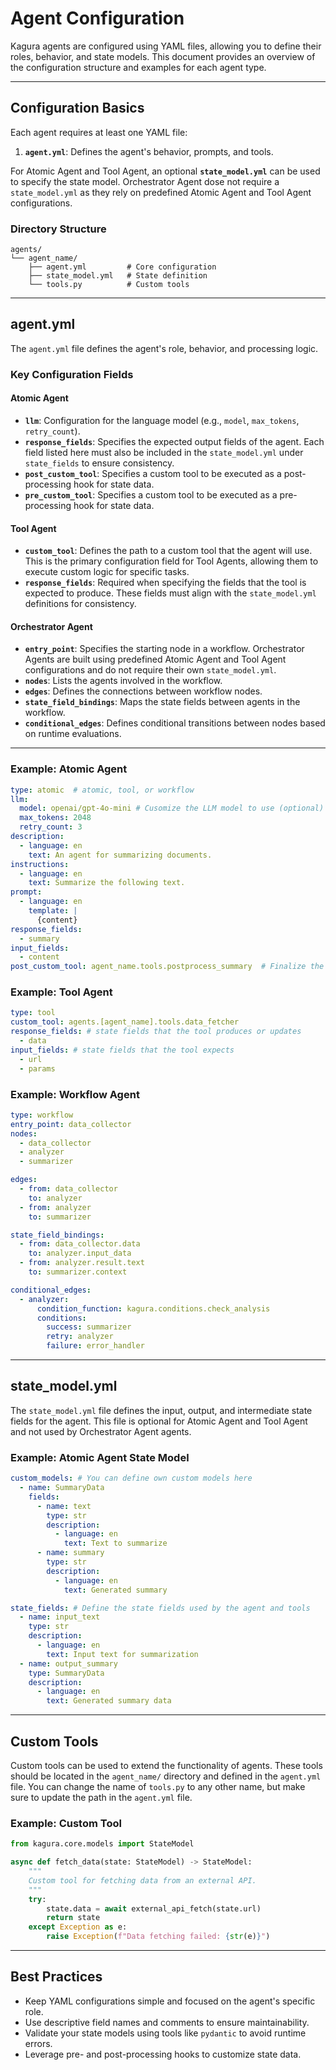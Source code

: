 # Agent Configuration

Kagura agents are configured using YAML files, allowing you to define their roles, behavior, and state models. This document provides an overview of the configuration structure and examples for each agent type.

---

## Configuration Basics

Each agent requires at least one YAML file:

1. **`agent.yml`**: Defines the agent's behavior, prompts, and tools.

For Atomic Agent and Tool Agent, an optional **`state_model.yml`** can be used to specify the state model. Orchestrator Agent dose not require a `state_model.yml` as they rely on predefined Atomic Agent and Tool Agent configurations.

### Directory Structure
```
agents/
└── agent_name/
    ├── agent.yml         # Core configuration
    ├── state_model.yml   # State definition
    └── tools.py          # Custom tools
```

---

## agent.yml

The `agent.yml` file defines the agent's role, behavior, and processing logic.

### Key Configuration Fields

#### Atomic Agent

- **`llm`**: Configuration for the language model (e.g., `model`, `max_tokens`, `retry_count`).
- **`response_fields`**: Specifies the expected output fields of the agent. Each field listed here must also be included in the `state_model.yml` under `state_fields` to ensure consistency.
- **`post_custom_tool`**: Specifies a custom tool to be executed as a post-processing hook for state data.
- **`pre_custom_tool`**: Specifies a custom tool to be executed as a pre-processing hook for state data.

#### Tool Agent

- **`custom_tool`**: Defines the path to a custom tool that the agent will use. This is the primary configuration field for Tool Agents, allowing them to execute custom logic for specific tasks.
- **`response_fields`**: Required when specifying the fields that the tool is expected to produce. These fields must align with the `state_model.yml` definitions for consistency.

#### Orchestrator Agent

- **`entry_point`**: Specifies the starting node in a workflow. Orchestrator Agents are built using predefined Atomic Agent and Tool Agent configurations and do not require their own `state_model.yml`.
- **`nodes`**: Lists the agents involved in the workflow.
- **`edges`**: Defines the connections between workflow nodes.
- **`state_field_bindings`**: Maps the state fields between agents in the workflow.
- **`conditional_edges`**: Defines conditional transitions between nodes based on runtime evaluations.

---

### Example: Atomic Agent

```yaml
type: atomic  # atomic, tool, or workflow
llm:
  model: openai/gpt-4o-mini # Cusomize the LLM model to use (optional)
  max_tokens: 2048
  retry_count: 3
description:
  - language: en
    text: An agent for summarizing documents.
instructions:
  - language: en
    text: Summarize the following text.
prompt:
  - language: en
    template: |
      {content}
response_fields:
  - summary
input_fields:
  - content
post_custom_tool: agent_name.tools.postprocess_summary  # Finalize the summary output
```

### Example: Tool Agent

```yaml
type: tool
custom_tool: agents.[agent_name].tools.data_fetcher
response_fields: # state fields that the tool produces or updates
  - data
input_fields: # state fields that the tool expects
  - url
  - params
```

### Example: Workflow Agent

```yaml
type: workflow
entry_point: data_collector
nodes:
  - data_collector
  - analyzer
  - summarizer

edges:
  - from: data_collector
    to: analyzer
  - from: analyzer
    to: summarizer

state_field_bindings:
  - from: data_collector.data
    to: analyzer.input_data
  - from: analyzer.result.text
    to: summarizer.context

conditional_edges:
  - analyzer:
      condition_function: kagura.conditions.check_analysis
      conditions:
        success: summarizer
        retry: analyzer
        failure: error_handler
```

---

## state_model.yml

The `state_model.yml` file defines the input, output, and intermediate state fields for the agent. This file is optional for Atomic Agent and Tool Agent and not used by Orchestrator Agent agents.

### Example: Atomic Agent State Model

```yaml
custom_models: # You can define own custom models here
  - name: SummaryData
    fields:
      - name: text
        type: str
        description:
          - language: en
            text: Text to summarize
      - name: summary
        type: str
        description:
          - language: en
            text: Generated summary

state_fields: # Define the state fields used by the agent and tools
  - name: input_text
    type: str
    description:
      - language: en
        text: Input text for summarization
  - name: output_summary
    type: SummaryData
    description:
      - language: en
        text: Generated summary data
```

---

## Custom Tools

Custom tools can be used to extend the functionality of agents. These tools should be located in the `agent_name/` directory and defined in the `agent.yml` file.
You can change the name of `tools.py` to any other name, but make sure to update the path in the `agent.yml` file.

### Example: Custom Tool

```python
from kagura.core.models import StateModel

async def fetch_data(state: StateModel) -> StateModel:
    """
    Custom tool for fetching data from an external API.
    """
    try:
        state.data = await external_api_fetch(state.url)
        return state
    except Exception as e:
        raise Exception(f"Data fetching failed: {str(e)}")
```

---

## Best Practices

- Keep YAML configurations simple and focused on the agent's specific role.
- Use descriptive field names and comments to ensure maintainability.
- Validate your state models using tools like `pydantic` to avoid runtime errors.
- Leverage pre- and post-processing hooks to customize state data.
